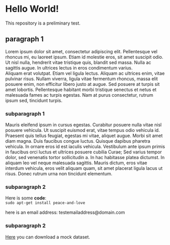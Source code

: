 # Hello World!

This repository is a preliminary test. <br/>


## paragraph 1
Lorem ipsum dolor sit amet, consectetur adipiscing elit. Pellentesque vel rhoncus mi, eu laoreet ipsum. Etiam id molestie eros, sit amet suscipit odio. Ut nisl nulla, hendrerit vitae tristique quis, blandit sed massa. Nulla ac sagittis augue. In ultrices lectus in eros condimentum varius. <br/>
Aliquam erat volutpat. Etiam vel ligula lectus. Aliquam ac ultrices enim, vitae pulvinar risus. Nullam viverra, ligula vitae fermentum rhoncus, massa elit posuere enim, non efficitur libero justo at augue. Sed posuere at turpis sit amet lobortis. Pellentesque habitant morbi tristique senectus et netus et malesuada fames ac turpis egestas. Nam at purus consectetur, rutrum ipsum sed, tincidunt turpis. 

### subparagraph 1
Mauris eleifend ipsum in cursus egestas. Curabitur posuere nulla vitae nisl posuere vehicula. Ut suscipit euismod erat, vitae tempus odio vehicula id. Praesent quis tellus feugiat, egestas mi vitae, aliquet augue. Morbi sit amet diam magna. Duis faucibus congue luctus. Quisque dapibus pharetra vehicula. In ornare eros id est iaculis vehicula. Vestibulum ante ipsum primis in faucibus orci luctus et ultrices posuere cubilia Curae; Sed varius tempor dolor, sed venenatis tortor sollicitudin a. In hac habitasse platea dictumst. In aliquam leo vel neque malesuada sagittis. Mauris dictum, eros vitae interdum vehicula, eros velit aliquam quam, sit amet placerat ligula lacus ut risus. Donec rutrum urna non tincidunt elementum. 


### subparagraph 2
Here is some **code**: <br/>
`sudo apt-get install peace-and-love` <br/>
<p> here is an email address: testemailaddress@domain.com


### subparagraph 2
[Here](https://github.com/awesomedata/awesome-public-datasets/archive/master.zip) you can download a mock dataset.

